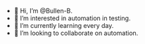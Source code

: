 - 👋 Hi, I’m @Bullen-B.
- 👀 I’m interested in automation in testing.
- 🌱 I’m currently learning every day.
- 💞️ I’m looking to collaborate on automation.

<!---
Bullen-B/Bullen-B is a ✨ special ✨ repository because its `README.md` (this file) appears on your GitHub profile.
You can click the Preview link to take a look at your changes.
--->
